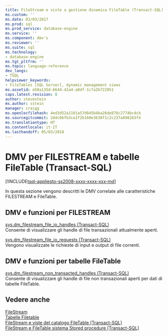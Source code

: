 ```yaml
---
title: FileStream e viste a gestione dinamica FileTable (Transact-SQL) | Documenti Microsoft
ms.custom: ''
ms.date: 03/03/2017
ms.prod: sql
ms.prod_service: database-engine
ms.service: ''
ms.component: dmv's
ms.reviewer: ''
ms.suite: sql
ms.technology:
- database-engine
ms.tgt_pltfrm: ''
ms.topic: language-reference
dev_langs:
- TSQL
helpviewer_keywords:
- FileTables [SQL Server], dynamic management views
ms.assetid: e50a135d-6644-42a4-a0df-1c7a2b722051
caps.latest.revision: 8
author: stevestein
ms.author: sstein
manager: craigg
ms.openlocfilehash: 4ed3d52a1101a57d845b4ba26de878c2774bcdcb
ms.sourcegitcommit: 2ddc0bfb3ce2f2b160e3638f1c2c237a898263f4
ms.translationtype: HT
ms.contentlocale: it-IT
ms.lasthandoff: 05/03/2018
---
```

# <a name="filestream-and-filetable-dynamic-management-views-transact-sql"></a>DMV per FILESTREAM e tabelle FileTable (Transact-SQL)
[!INCLUDE[tsql-appliesto-ss2008-xxxx-xxxx-xxx-md](../../includes/tsql-appliesto-ss2008-xxxx-xxxx-xxx-md.md)]

  In questa sezione vengono descritti le DMV correlate alle caratteristiche FILESTREAM e FileTable.  
  
## <a name="filestream-dynamic-management-views-and-functions"></a>DMV e funzioni per FILESTREAM  
 [sys.dm_filestream_file_io_handles &#40;Transact-SQL&#41;](../../relational-databases/system-dynamic-management-views/sys-dm-filestream-file-io-handles-transact-sql.md)  
 Consente di visualizzare gli handle di file transazionali attualmente aperti.  
  
 [sys.dm_filestream_file_io_requests &#40;Transact-SQL&#41;](../../relational-databases/system-dynamic-management-views/sys-dm-filestream-file-io-requests-transact-sql.md)  
 Vengono visualizzate le richieste di input e output di file correnti.  
  
## <a name="filetable-dynamic-management-views-and-functions"></a>DMV e funzioni per tabelle FileTable  
 [sys.dm_filestream_non_transacted_handles &#40;Transact-SQL&#41;](../../relational-databases/system-dynamic-management-views/sys-dm-filestream-non-transacted-handles-transact-sql.md)  
 Consente di visualizzare gli handle di file non transazionali aperti per dati di tabelle FileTable.  

## <a name="see-also"></a>Vedere anche
[FileStream](../../relational-databases/blob/filestream-sql-server.md)
<br>[Tabelle Filetable](../../relational-databases/blob/filetables-sql-server.md)
<br>[FileStream e viste del catalogo FileTable (Transact-SQL)](../system-catalog-views/filestream-and-filetable-catalog-views-transact-sql.md)
<br>[FileStream e FileTable sistema Stored procedure (Transact-SQL)](../system-stored-procedures/filestream-and-filetable-system-stored-procedures.md)
  
